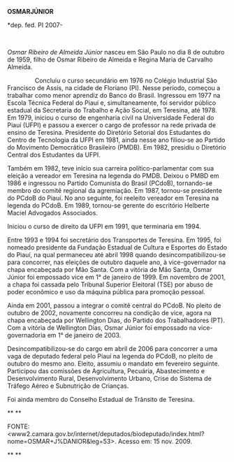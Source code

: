 **OSMAR****JÚNIOR******

\*dep. fed. PI 2007-

               

*Osmar Ribeiro de Almeida Júnior* nasceu em São Paulo no dia 8 de
outubro de 1959, filho de Osmar Ribeiro de Almeida e Regina Maria de
Carvalho Almeida.

                Concluiu o curso secundário em 1976 no Colégio
Industrial São Francisco de Assis, na cidade de Floriano (PI). Nesse
período, começou a trabalhar como menor aprendiz do Banco do Brasil.
Ingressou em 1977 na Escola Técnica Federal do Piauí e, simultaneamente,
foi servidor público estadual da Secretaria do Trabalho e Ação Social,
em Teresina, até 1978. Em 1979, iniciou o curso de engenharia civil na
Universidade Federal do Piauí (UFPI) e passou a exercer o cargo de
professor na rede privada de ensino de Teresina. Presidente do Diretório
Setorial dos Estudantes do Centro de Tecnologia da UFPI em 1981, ainda
nesse ano filiou-se ao Partido do Movimento Democrático Brasileiro
(PMDB). Em 1982, presidiu o Diretório Central dos Estudantes da UFPI.

Também em 1982, teve início sua carreira político-parlamentar com sua
eleição a vereador em Teresina na legenda do PMDB. Deixou o PMBD em 1986
e ingressou no Partido Comunista do Brasil (PCdoB), tornando-se membro
do comitê regional da agremiação. Em 1987, tornou-se presidente do PCdoB
do Piauí. No ano seguinte, foi reeleito vereador em Teresina na legenda
do PCdoB. Em 1989, tornou-se gerente do escritório Helberte Maciel
Advogados Associados.

Iniciou o curso de direito da UFPI em 1991, que terminaria em 1994.

Entre 1993 e 1994 foi secretário dos Transportes de Teresina. Em 1995,
foi nomeado presidente da Fundação Estadual de Cultura e Esportes do
Estado do Piauí, na qual permaneceu até abril 1998 quando
desincompatibilizou-se para concorrer, nas eleições de outubro daquele
ano, à vice-governador na chapa encabeçada por Mão Santa. Com a vitória
de Mão Santa, Osmar Júnior foi empossado vice em 1° de janeiro de 1999.
Em novembro de 2001, a chapa foi cassada pelo Tribunal Superior
Eleitoral (TSE) por abuso de poder econômico e uso da máquina pública
para promoção pessoal.

Ainda em 2001, passou a integrar o comitê central do PCdoB. No pleito de
outubro de 2002, novamente concorreu na condição de vice, agora na chapa
encabeçada por Wellington Dias, do Partido dos Trabalhadores (PT). Com a
vitória de Wellington Dias, Osmar Júnior foi empossado na
vice-governadoria em 1° de janeiro de 2003.

Desincompatibilizou-se do cargo em abril de 2006 para concorrer a uma
vaga de deputado federal pelo Piauí na legenda do PCdoB, no pleito de
outubro do mesmo ano. Eleito, assumiu o mandato em fevereiro seguinte.
Participou das comissões de Agricultura, Pecuária, Abastecimento e
Desenvolvimento Rural, Desenvolvimento Urbano, Crise do Sistema de
Tráfego Aéreo e Subnutrição de Crianças.

Foi ainda membro do Conselho Estadual de Trânsito de Teresina.

** **

FONTE:
\<www2.camara.gov.br/internet/deputados/biodeputado/index.html?nome=OSMAR+J%DANIOR&leg=53\>.
Acesso em: 15 nov. 2009.

** **
